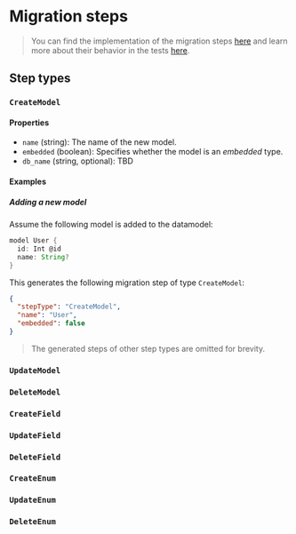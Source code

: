 # Migration steps

> You can find the implementation of the migration steps [here](https://github.com/prisma/prisma/blob/alpha/server/prisma-rs/migration-engine/connectors/migration-connector/tests/steps_tests.rs) and learn more about their behavior in the tests [here](https://github.com/prisma/prisma/blob/alpha/server/prisma-rs/migration-engine/connectors/migration-connector/tests/steps_tests.rs).

## Step types

### `CreateModel`

#### Properties

- `name` (string): The name of the new model.
- `embedded` (boolean): Specifies whether the model is an _embedded_ type.
- `db_name` (string, optional): TBD

#### Examples

##### Adding a new model

Assume the following model is added to the datamodel:

```groovy
model User {
  id: Int @id
  name: String?
}
```

This generates the following migration step of type `CreateModel`:

```json
{
  "stepType": "CreateModel",
  "name": "User",
  "embedded": false
}
```

> The generated steps of other step types are omitted for brevity.

### `UpdateModel`

### `DeleteModel`

### `CreateField`

### `UpdateField`

### `DeleteField`

### `CreateEnum`

### `UpdateEnum`

### `DeleteEnum`